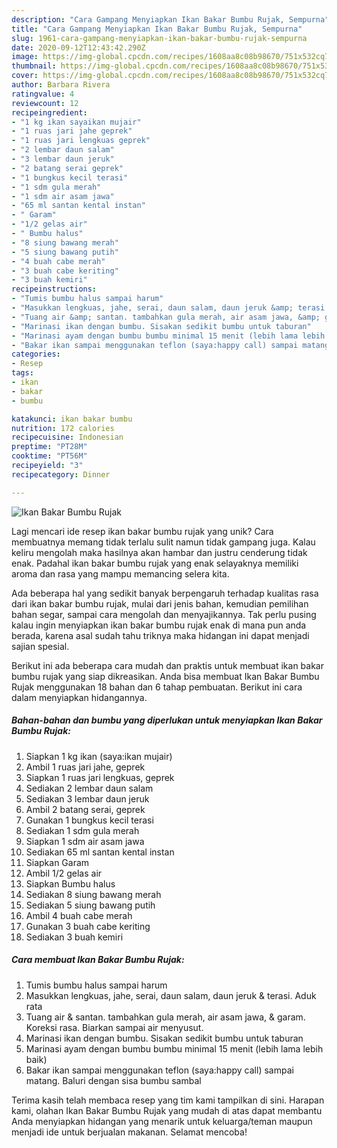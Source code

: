 ```yaml
---
description: "Cara Gampang Menyiapkan Ikan Bakar Bumbu Rujak, Sempurna"
title: "Cara Gampang Menyiapkan Ikan Bakar Bumbu Rujak, Sempurna"
slug: 1961-cara-gampang-menyiapkan-ikan-bakar-bumbu-rujak-sempurna
date: 2020-09-12T12:43:42.290Z
image: https://img-global.cpcdn.com/recipes/1608aa8c08b98670/751x532cq70/ikan-bakar-bumbu-rujak-foto-resep-utama.jpg
thumbnail: https://img-global.cpcdn.com/recipes/1608aa8c08b98670/751x532cq70/ikan-bakar-bumbu-rujak-foto-resep-utama.jpg
cover: https://img-global.cpcdn.com/recipes/1608aa8c08b98670/751x532cq70/ikan-bakar-bumbu-rujak-foto-resep-utama.jpg
author: Barbara Rivera
ratingvalue: 4
reviewcount: 12
recipeingredient:
- "1 kg ikan sayaikan mujair"
- "1 ruas jari jahe geprek"
- "1 ruas jari lengkuas geprek"
- "2 lembar daun salam"
- "3 lembar daun jeruk"
- "2 batang serai geprek"
- "1 bungkus kecil terasi"
- "1 sdm gula merah"
- "1 sdm air asam jawa"
- "65 ml santan kental instan"
- " Garam"
- "1/2 gelas air"
- " Bumbu halus"
- "8 siung bawang merah"
- "5 siung bawang putih"
- "4 buah cabe merah"
- "3 buah cabe keriting"
- "3 buah kemiri"
recipeinstructions:
- "Tumis bumbu halus sampai harum"
- "Masukkan lengkuas, jahe, serai, daun salam, daun jeruk &amp; terasi. Aduk rata"
- "Tuang air &amp; santan. tambahkan gula merah, air asam jawa, &amp; garam. Koreksi rasa. Biarkan sampai air menyusut."
- "Marinasi ikan dengan bumbu. Sisakan sedikit bumbu untuk taburan"
- "Marinasi ayam dengan bumbu bumbu minimal 15 menit (lebih lama lebih baik)"
- "Bakar ikan sampai menggunakan teflon (saya:happy call) sampai matang. Baluri dengan sisa bumbu sambal"
categories:
- Resep
tags:
- ikan
- bakar
- bumbu

katakunci: ikan bakar bumbu 
nutrition: 172 calories
recipecuisine: Indonesian
preptime: "PT28M"
cooktime: "PT56M"
recipeyield: "3"
recipecategory: Dinner

---
```



![Ikan Bakar Bumbu Rujak](https://img-global.cpcdn.com/recipes/1608aa8c08b98670/751x532cq70/ikan-bakar-bumbu-rujak-foto-resep-utama.jpg)

Lagi mencari ide resep ikan bakar bumbu rujak yang unik? Cara membuatnya memang tidak terlalu sulit namun tidak gampang juga. Kalau keliru mengolah maka hasilnya akan hambar dan justru cenderung tidak enak. Padahal ikan bakar bumbu rujak yang enak selayaknya memiliki aroma dan rasa yang mampu memancing selera kita.

Ada beberapa hal yang sedikit banyak berpengaruh terhadap kualitas rasa dari ikan bakar bumbu rujak, mulai dari jenis bahan, kemudian pemilihan bahan segar, sampai cara mengolah dan menyajikannya. Tak perlu pusing kalau ingin menyiapkan ikan bakar bumbu rujak enak di mana pun anda berada, karena asal sudah tahu triknya maka hidangan ini dapat menjadi sajian spesial.




Berikut ini ada beberapa cara mudah dan praktis untuk membuat ikan bakar bumbu rujak yang siap dikreasikan. Anda bisa membuat Ikan Bakar Bumbu Rujak menggunakan 18 bahan dan 6 tahap pembuatan. Berikut ini cara dalam menyiapkan hidangannya.

<!--inarticleads1-->

##### Bahan-bahan dan bumbu yang diperlukan untuk menyiapkan Ikan Bakar Bumbu Rujak:

1. Siapkan 1 kg ikan (saya:ikan mujair)
1. Ambil 1 ruas jari jahe, geprek
1. Siapkan 1 ruas jari lengkuas, geprek
1. Sediakan 2 lembar daun salam
1. Sediakan 3 lembar daun jeruk
1. Ambil 2 batang serai, geprek
1. Gunakan 1 bungkus kecil terasi
1. Sediakan 1 sdm gula merah
1. Siapkan 1 sdm air asam jawa
1. Sediakan 65 ml santan kental instan
1. Siapkan  Garam
1. Ambil 1/2 gelas air
1. Siapkan  Bumbu halus
1. Sediakan 8 siung bawang merah
1. Sediakan 5 siung bawang putih
1. Ambil 4 buah cabe merah
1. Gunakan 3 buah cabe keriting
1. Sediakan 3 buah kemiri




<!--inarticleads2-->

##### Cara membuat Ikan Bakar Bumbu Rujak:

1. Tumis bumbu halus sampai harum
1. Masukkan lengkuas, jahe, serai, daun salam, daun jeruk &amp; terasi. Aduk rata
1. Tuang air &amp; santan. tambahkan gula merah, air asam jawa, &amp; garam. Koreksi rasa. Biarkan sampai air menyusut.
1. Marinasi ikan dengan bumbu. Sisakan sedikit bumbu untuk taburan
1. Marinasi ayam dengan bumbu bumbu minimal 15 menit (lebih lama lebih baik)
1. Bakar ikan sampai menggunakan teflon (saya:happy call) sampai matang. Baluri dengan sisa bumbu sambal




Terima kasih telah membaca resep yang tim kami tampilkan di sini. Harapan kami, olahan Ikan Bakar Bumbu Rujak yang mudah di atas dapat membantu Anda menyiapkan hidangan yang menarik untuk keluarga/teman maupun menjadi ide untuk berjualan makanan. Selamat mencoba!
